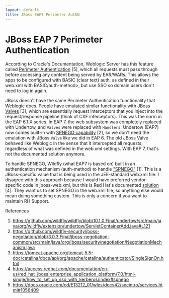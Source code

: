 ```yaml
---
layout: default
title: JBoss EAP7 Perimeter AuthN
---
```


# JBoss EAP 7 Perimeter Authentication
According to Oracle's Documentation, Weblogic Server has this feature called [Perimeter Authentication](https://docs.oracle.com/cd/E13212_01/wles/docs42/secintro/services.html#1056409) [5], which all requests must pass through before accessing any content being served by EAR/WARs.  This allows the apps to be configured with BASIC (clear text) auth, as defined in their web.xml with <auth-method>BASIC/auth-method>, but use SSO so domain users don't need to log in again.

JBoss doesn't have the same Perimeter Authentication functionality that Weblogic does.  People have emulated similar functionality with [JBoss Valves](https://tomcat.apache.org/tomcat-5.5-doc/catalina/docs/api/org/apache/catalina/authenticator/SingleSignOn.html) [3], which are essentially request interceptors that you inject into the request/response pipeline (think of CXF interceptors).  This was the norm in the EAP 6.1.X series.  In EAP 7, the web subsystem was completely replaced with Undertow, and `Valves` were replaced with `Handlers`.  Undertow (EAP7) now comes built-in with [SPNEGO capability](https://github.com/wildfly-security/jboss-negotiation/blob/3.0.3.Final/jboss-negotiation-common/src/main/java/org/jboss/security/negotiation/NegotiationMechanism.java) [2], so we don't need the emulation with JBoss `Valve` like we did in EAP 6.  The old JBoss Valve behaved like Weblogic in the sense that it intercepted all requests, regardless of what was defined in the web.xml settings.  With EAP 7, that's not the documented solution anymore.

To handle SPNEGO, Wildfly (what EAP7 is based on) built in an authentication mechanism (auth-method) to handle ["SPNEGO"](https://github.com/wildfly/wildfly/blob/10.1.0.Final/undertow/src/main/java/org/wildfly/extension/undertow/ServletContainerAdd.java#L121) [1].  This is a JBoss-specific value that is being used in the JEE-standard web.xml file.  I disagree with this approach because I would have preferred vendor-specific code in jboss-web.xml, but this is Red Hat's documented [solution](https://access.redhat.com/documentation/en-us/red_hat_jboss_enterprise_application_platform/7.0/html-single/how_to_set_up_sso_with_kerberos/index#spnego
) [4].  They want us to set  <auth-method>SPNEGO</auth-method> in the web.xml file, so anything else would mean doing something custom.  This is only a concern if you want to maintain RH Support.


References  
1. https://github.com/wildfly/wildfly/blob/10.1.0.Final/undertow/src/main/java/org/wildfly/extension/undertow/ServletContainerAdd.java#L121
2. https://github.com/wildfly-security/jboss-negotiation/blob/3.0.3.Final/jboss-negotiation-common/src/main/java/org/jboss/security/negotiation/NegotiationMechanism.java
3. https://tomcat.apache.org/tomcat-5.5-doc/catalina/docs/api/org/apache/catalina/authenticator/SingleSignOn.html
4. https://access.redhat.com/documentation/en-us/red_hat_jboss_enterprise_application_platform/7.0/html-single/how_to_set_up_sso_with_kerberos/index#spnego
5. https://docs.oracle.com/cd/E13212_01/wles/docs42/secintro/services.html#1056409
